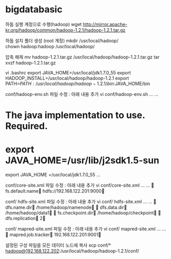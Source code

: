 bigdatabasic
============


하둡 실행 계정으로 수행(hadoop)
wget   http://mirror.apache-kr.org/hadoop/common/hadoop-1.2.1/hadoop-1.2.1.tar.gz

하둡 설치 폴더 생성 (root 계정)
mkdir   /usr/local/hadoop/    
chown  hadoop:hadoop   /usr/local/hadoop/ 

압축  해제
mv   hadoop-1.2.1.tar.gz    /usr/local/hadoop/hadoop-1.2.1.tar.gz 
tar  xvzf  hadoop-1.2.1.tar.gz

vi  .bashrc 
export JAVA_HOME=/usr/local/jdk1.7.0_55
export HADOOP_INSTALL=/usr/local/hadoop/hadoop-1.2.1
export PATH=$PATH:/usr/local/hadoop/hadoop-1.2.1/bin:$JAVA_HOME/bin

conf/hadoop-env.sh 파일 수정 : 아래 내용 추가
vi  conf/hadoop-env.sh
… …
# The java implementation to use.   Required.
# export JAVA_HOME=/usr/lib/j2sdk1.5-sun
export JAVA_HOME =/usr/local/jdk1.7.0_55
...

conf/core-site.xml 파일 수정 : 아래 내용 추가
vi  conf/core-site.xml
… …
<property>	
  <name>fs.default.name</name>	
  <value>hdfs://192.168.122.201:9000</value>
</property>


conf/ hdfs-site.xml 파일 수정 : 아래 내용 추가
vi conf/ hdfs-site.xml 
… …
<property>	<name>dfs.name.dir</name>	<value>/home/hadoop/namenode</value></property>
<property>	<name>dfs.data.dir</name>	<value>/home/hadoop/data1</value></property>
<property>	<name>fs.checkpoint.dir</name>	<value>/home/hadoop/checkpoint</value></property>
<property>	<name>dfs.replication</name>	<value>2</value></property>


conf/ mapred-site.xml 파일 수정 : 아래 내용 추가
vi  conf/ mapred-site.xml 
… …
<property>	<name>mapred.job.tracker</name>	<value> 192.168.122.201:9001</value></property>


설정된 구성 파일을 모든 데이터 노드에 복사
scp  conf/*  hadoop@192.168.122.202:/usr/local/hadoop/hadoop-1.2.1/conf/






